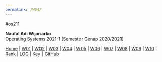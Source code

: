 ```yaml
---
permalink: /W04/
---
```

#os211

**Naufal Adi Wijanarko**<br>
Operating Systems 2021-1 (Semester Genap 2020/2021)

[Home](https://naufaladi35.github.io/os211/) |
[W01](W01/) |
[W02](W02/) |
[W03](W03/) |
[W04](W04/) |
[W05](W05/) |
[W06](W06/) |
[W07](W07/) |
[W08](W08/) |
[W09](W09/) |
[W10](W10/) |
[Rank](TXT/myrank.txt) |
[LOG](TXT/mylog.txt) |
[Key](TXT/mypubkey.txt) |
[GitHub](https://github.com/naufaladi35/os211)

